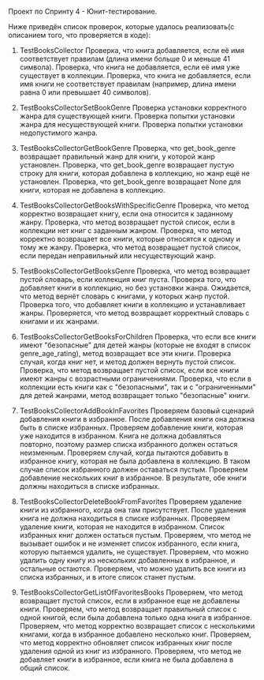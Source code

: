 Проект по Спринту 4 - Юнит-тестирование.

Ниже приведён список проверок, которые удалось реализовать(с описанием того, что проверяется в коде):

1) TestBooksCollector
Проверка, что книга добавляется, если её имя соответствует правилам (длина имени больше 0 и меньше 41 символа).
Проверка, что книга не добавляется, если её имя уже существует в коллекции.
Проверка, что книга не добавляется, если имя книги не соответствует правилам (например, длина имени равна 0 или превышает 40 символов).

2) TestBooksCollectorSetBookGenre
Проверка установки корректного жанра для существующей книги.
Проверка попытки установки жанра для несуществующей книги.
Проверка попытки установки недопустимого жанра.

3) TestBooksCollectorGetBookGenre
Проверка, что get_book_genre возвращает правильный жанр для книги, у которой жанр установлен.
Проверка, что get_book_genre возвращает пустую строку для книги, которая добавлена в коллекцию, но жанр ещё не установлен.
Проверка, что get_book_genre возвращает None для книги, которая не добавлена в коллекцию.

4) TestBooksCollectorGetBooksWithSpecificGenre
Проверка, что метод корректно возвращает книгу, если она относится к заданному жанру.
Проверка, что метод возвращает пустой список, если в коллекции нет книг с заданным жанром.
Проверка, что метод корректно возвращает все книги, которые относятся к одному и тому же жанру.
Проверка, что метод возвращает пустой список, если передан неправильный или несуществующий жанр.

5) TestBooksCollectorGetBooksGenre
Проверка, что метод возвращает пустой словарь, если коллекция книг пуста.
Проверка того, что добавляет книги в коллекцию, но без установки жанра. Ожидается, что метод вернёт словарь с книгами, у которых жанр пустой.
Проверка того, что добавляет книги в коллекцию и устанавливает жанры. Проверяется, что метод возвращает корректный словарь с книгами и их жанрами.

6) TestBooksCollectorGetBooksForChildren
Проверка, что если все книги имеют "безопасные" для детей жанры (которые не входят в список genre_age_rating), метод возвращает все эти книги.
Проверка случая, когда книг нет, и метод должен вернуть пустой список.
Проверка, что метод возвращает пустой список, если все книги имеют жанры с возрастными ограничениями.
Проверка, что если в коллекции есть книги как с "безопасными", так и с "ограниченными" для детей жанрами, метод возвращает только "безопасные" книги.

7) TestBooksCollectorAddBookInFavorites
Проверяем базовый сценарий добавления книги в избранное. После добавления книги она должна быть в списке избранных.
Проверяем добавление книги, которая уже находится в избранном. Книга не должна добавляться повторно, поэтому размер списка избранного должен остаться неизменным.
Проверяем случай, когда пытаются добавить в избранное книгу, которая не была добавлена в коллекцию. В таком случае список избранного должен оставаться пустым.
Проверяем добавление нескольких книг в избранное. В результате, обе книги должны находиться в списке избранных.

8) TestBooksCollectorDeleteBookFromFavorites
Проверяем удаление книги из избранного, когда она там присутствует. После удаления книга не должна находиться в списке избранных.
Проверяем удаление книги, которая не находится в избранном. Список избранных книг должен остаться пустым.
Проверяем, что метод не вызывает ошибок и не изменяет список избранного, если книга, которую пытаемся удалить, не существует.
Проверяем, что можно удалить одну книгу из нескольких добавленных в избранное, и остальные остаются.
Проверяем, что можно удалить все книги из списка избранных, и в итоге список станет пустым.

9) TestBooksCollectorGetListOfFavoritesBooks
Проверяем, что метод возвращает пустой список, если в избранное еще не добавлены книги.
Проверяем, что метод возвращает правильный список с одной книгой, если была добавлена только одна книга в избранное.
Проверяем, что метод корректно возвращает список с несколькими книгами, когда в избранное добавлено несколько книг.
Проверяем, что метод корректно обновляет список избранных книг после удаления одной из книг из избранного.
Проверяем, что метод не добавляет книги в избранное, если книга не была добавлена в общий список.
